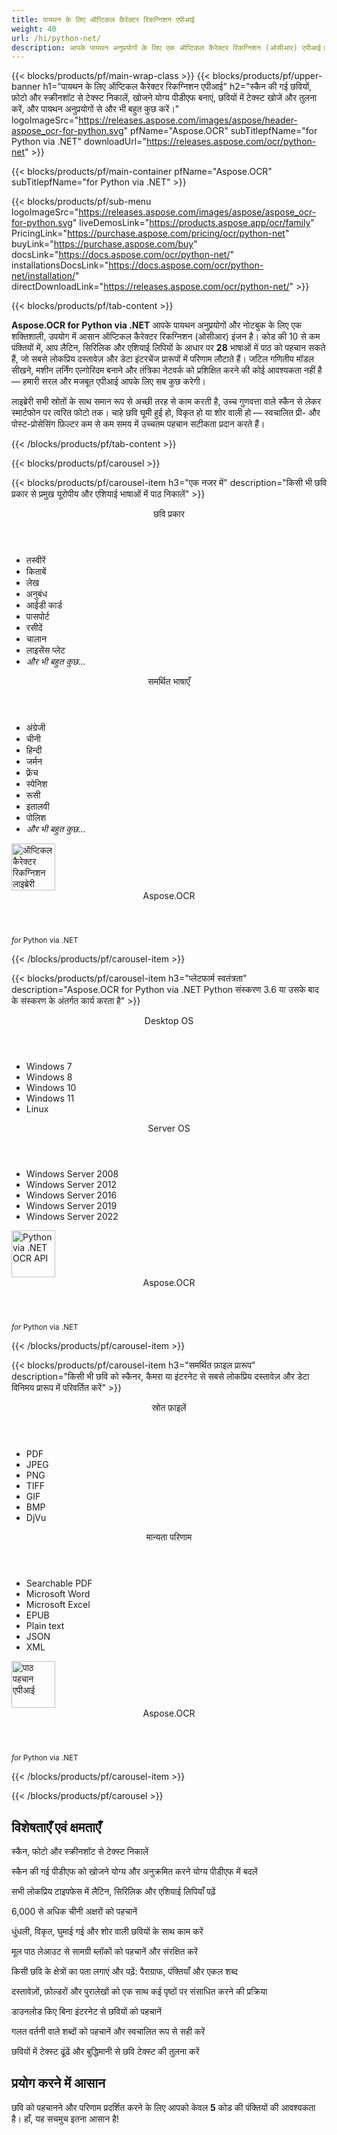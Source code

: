 ```yaml
---
title: पायथन के लिए ऑप्टिकल कैरेक्टर रिकग्निशन एपीआई
weight: 40
url: /hi/python-net/ 
description: आपके पायथन अनुप्रयोगों के लिए एक ऑप्टिकल कैरेक्टर रिकग्निशन (ओसीआर) एपीआई। स्कैन और फोटो से टेक्स्ट निकालें, खोजने योग्य पीडीएफ बनाएं, बड़े पैमाने पर प्रक्रिया फ़ोल्डर और संग्रह बनाएं, और कोड की 10 से कम पंक्तियों में और भी बहुत कुछ करें।
---
```


{{< blocks/products/pf/main-wrap-class >}}
{{< blocks/products/pf/upper-banner h1="पायथन के लिए ऑप्टिकल कैरेक्टर रिकग्निशन एपीआई" h2="स्कैन की गई छवियों, फ़ोटो और स्क्रीनशॉट से टेक्स्ट निकालें, खोजने योग्य पीडीएफ बनाएं, छवियों में टेक्स्ट खोजें और तुलना करें, और पायथन अनुप्रयोगों से और भी बहुत कुछ करें।" logoImageSrc="https://releases.aspose.com/images/aspose/header-aspose_ocr-for-python.svg" pfName="Aspose.OCR" subTitlepfName="for Python via .NET" downloadUrl="https://releases.aspose.com/ocr/python-net" >}}

{{< blocks/products/pf/main-container pfName="Aspose.OCR" subTitlepfName="for Python via .NET" >}}

{{< blocks/products/pf/sub-menu logoImageSrc="https://releases.aspose.com/images/aspose/aspose_ocr-for-python.svg" liveDemosLink="https://products.aspose.app/ocr/family" PricingLink="https://purchase.aspose.com/pricing/ocr/python-net" buyLink="https://purchase.aspose.com/buy" docsLink="https://docs.aspose.com/ocr/python-net/" installationsDocsLink="https://docs.aspose.com/ocr/python-net/installation/"  directDownloadLink="https://releases.aspose.com/ocr/python-net/" >}}

{{< blocks/products/pf/tab-content >}}
<p><b>Aspose.OCR for Python via .NET</b> आपके पायथन अनुप्रयोगों और नोटबुक के लिए एक शक्तिशाली, उपयोग में आसान ऑप्टिकल कैरेक्टर रिकग्निशन (ओसीआर) इंजन है। कोड की 10 से कम पंक्तियों में, आप लैटिन, सिरिलिक और एशियाई लिपियों के आधार पर <b>28</b> भाषाओं में पाठ को पहचान सकते हैं, जो सबसे लोकप्रिय दस्तावेज़ और डेटा इंटरचेंज प्रारूपों में परिणाम लौटाते हैं। जटिल गणितीय मॉडल सीखने, मशीन लर्निंग एल्गोरिदम बनाने और तंत्रिका नेटवर्क को प्रशिक्षित करने की कोई आवश्यकता नहीं है &mdash; हमारी सरल और मजबूत एपीआई आपके लिए सब कुछ करेगी।</p>
<p>लाइब्रेरी सभी स्रोतों के साथ समान रूप से अच्छी तरह से काम करती है, उच्च गुणवत्ता वाले स्कैन से लेकर स्मार्टफोन पर त्वरित फोटो तक। चाहे छवि घूमी हुई हो, विकृत हो या शोर वाली हो &mdash; स्वचालित प्री- और पोस्ट-प्रोसेसिंग फ़िल्टर कम से कम समय में उच्चतम पहचान सटीकता प्रदान करते हैं।</p>
{{< /blocks/products/pf/tab-content >}}

<!--Diagrams Start-->
{{< blocks/products/pf/carousel >}}

{{< blocks/products/pf/carousel-item h3="एक नजर में" description="किसी भी छवि प्रकार से प्रमुख यूरोपीय और एशियाई भाषाओं में पाठ निकालें" >}}
<div class="diagram1 d1-python">
 <div class="d1-row">
  <div class="d1-col d1-left">
   <header>
    <i class="fa fa-image">
    </i>    
	छवि प्रकार
   </header>
   <ul>
  
<li>तस्वीरें</li>
    <li>किताबें</li>
    <li>लेख</li>
    <li>अनुबंध</li>
    <li>आईडी कार्ड</li>
    <li>पासपोर्ट</li>
    <li>रसीदें</li>
    <li>चालान</li>
    <li>लाइसेंस प्लेट</li>
    <li><i>और भी बहुत कुछ...</i></li>
   </ul>
  </div>
  <!--/left-->
  <div class="d1-col d1-right">
   <header>
    <i class="fa fa-language">
    </i>    
समर्थित भाषाएँ
   </header>
   <ul>  
<li>अंग्रेजी</li>
    <li>चीनी</li>
    <li>हिन्दी</li>
    <li>जर्मन</li>
    <li>फ़्रेंच</li>
    <li>स्पेनिश</li>
    <li>रूसी</li>
    <li>इतालवी</li>
    <li>पोलिश</li>
    <li><i>और भी बहुत कुछ...</i></li>
   </ul>
  </div>
  <!--/right-->
 </div>
 <!--/row-->
 <div class="d1-logo">
  <img width="70" height="75" alt="ऑप्टिकल कैरेक्टर रिकग्निशन लाइब्रेरी" src="https://releases.aspose.com/images/aspose/aspose_ocr-for-python.svg"/>
  <header>
   Aspose.OCR
  </header>
  <footer>
   <small>
    <em>
     for
    </em>
    Python via .NET
   </small>
  </footer>
 </div>
 <!--/logo-->
</div>

{{< /blocks/products/pf/carousel-item >}}

{{< blocks/products/pf/carousel-item h3="प्लेटफार्म स्वतंत्रता" description="Aspose.OCR for Python via .NET Python संस्करण 3.6 या उसके बाद के संस्करण के अंतर्गत कार्य करता है" >}}
<div class="diagram1 d1-python">
 <div class="d1-row">
  <div class="d1-col d1-left">
   <header>
    <i class="fa fa-laptop">
    </i>
    Desktop OS
   </header>
   <ul>
    <li>Windows 7</li>
    <li>Windows 8</li>
    <li>Windows 10</li>
    <li>Windows 11</li>
	<li>Linux</li>
   </ul>  
  </div>
  <!--/left-->
  <div class="d1-col d1-right">
   <header>
    <i class="fa fa-server">
    </i>
    Server OS
   </header>
   <ul>
    <li>Windows Server 2008</li>
    <li>Windows Server 2012</li>
    <li>Windows Server 2016</li>
    <li>Windows Server 2019</li>
    <li>Windows Server 2022</li>
   </ul>
  </div>
  <!--/right-->
 </div>
 <!--/row-->
 <div class="d1-logo">
  <img width="70" height="75" alt="Python via .NET OCR API" src="https://releases.aspose.com/images/aspose/aspose_ocr-for-python.svg"/>
  <header>
   Aspose.OCR
  </header>
  <footer>
   <small>
    <em>
     for
    </em>
    Python via .NET
   </small>
  </footer>
 </div>
 <!--/logo-->
</div>

{{< /blocks/products/pf/carousel-item >}}

{{< blocks/products/pf/carousel-item h3="समर्थित फ़ाइल प्रारूप" description="किसी भी छवि को स्कैनर, कैमरा या इंटरनेट से सबसे लोकप्रिय दस्तावेज़ और डेटा विनिमय प्रारूप में परिवर्तित करें" >}}
<div class="diagram1 d2 d1-python">
 <div class="d1-row">
  <div class="d1-col d1-left">
   <header>
    <i class="fa fa-long-arrow-down">
    </i>   
स्रोत फ़ाइलें
   </header>
   <ul>
    <li>PDF</li>
    <li>JPEG</li>
    <li>PNG</li>
    <li>TIFF</li>
    <li>GIF</li>
    <li>BMP</li>
    <li>DjVu</li>
   </ul>
  </div>
  <!--/left-->
<div class="d1-col d1-right">
   <header>
    <i class="fa fa-mail-forward">
    </i>   
मान्यता परिणाम
   </header>
   <ul>
    <li>Searchable PDF</li>
    <li>Microsoft Word</li>
    <li>Microsoft Excel</li>
    <li>EPUB</li>
    <li>Plain text</li>
    <li>JSON</li>
    <li>XML</li>
   </ul>
  </div>
  <!--/right-->
 </div>
 <!--/row-->
 <div class="d1-logo">
  <img width="70" height="75" alt="पाठ पहचान एपीआई" src="https://releases.aspose.com/images/aspose/aspose_ocr-for-python.svg"/>
  <header>
   Aspose.OCR
  </header>
  <footer>
   <small>
    <em>
     for
    </em>
    Python via .NET
   </small>
  </footer>
 </div>
 <!--/logo-->
</div>

{{< /blocks/products/pf/carousel-item >}}

{{< /blocks/products/pf/carousel >}}
<!--Diagrams End-->

<!--Feature-section Start-->
<div class="container-fluid features-section bg-gray">
 <a class="anchor" id="features" name="features">
 </a>
 <div class="row">
  <div class="container">
   <h2 class="pr-ft">विशेषताएँ एवं क्षमताएँ</h2>
   <p>
   </p>
   <div class="col-lg-4">
    <em class="fa fa-image ico-blue fa-2x col-lg-2">
    </em>
    <p class="col-lg-10">स्कैन, फोटो और स्क्रीनशॉट से टेक्स्ट निकालें</p>
   </div>
   <div class="col-lg-4">
    <em class="fa fa-file-text-o ico-blue fa-2x col-lg-2">
    </em>
    <p class="col-lg-10">स्कैन की गई पीडीएफ को खोजने योग्य और अनुक्रमित करने योग्य पीडीएफ में बदलें</p>
   </div>
   <div class="col-lg-4">
    <em class="fa fa-globe ico-blue fa-2x col-lg-2">
    </em>
    <p class="col-lg-10">सभी लोकप्रिय टाइपफेस में लैटिन, सिरिलिक और एशियाई लिपियाँ पढ़ें</p>
   </div>
   <div class="col-lg-4">
    <em class="fa fa-language ico-blue fa-2x col-lg-2">
    </em>
    <p class="col-lg-10">6,000 से अधिक चीनी अक्षरों को पहचानें</p>
   </div>  
   <div class="col-lg-4">
    <em class="fa fa-eye ico-blue fa-2x col-lg-2">
    </em>
    <p class="col-lg-10">धुंधली, विकृत, घुमाई गई और शोर वाली छवियों के साथ काम करें</p>
   </div>
   <div class="col-lg-4">
    <em class="fa fa-indent ico-blue fa-2x col-lg-2">
    </em>
    <p class="col-lg-10">मूल पाठ लेआउट से सामग्री ब्लॉकों को पहचानें और संरक्षित करें</p>
   </div>
   <div class="col-lg-4">
    <em class="fa fa-object-group ico-blue fa-2x col-lg-2">
    </em>
    <p class="col-lg-10">किसी छवि के क्षेत्रों का पता लगाएं और पढ़ें: पैराग्राफ, पंक्तियाँ और एकल शब्द</p>
   </div>
   <div class="col-lg-4">
    <em class="fa fa-folder-open ico-blue fa-2x col-lg-2">
    </em>
    <p class="col-lg-10">दस्तावेज़ों, फ़ोल्डरों और पुरालेखों को एक साथ कई पृष्ठों पर संसाधित करने की प्रक्रिया</p>
   </div>
   <div class="col-lg-4">
    <em class="fa fa-link ico-blue fa-2x col-lg-2">
    </em>
    <p class="col-lg-10">डाउनलोड किए बिना इंटरनेट से छवियों को पहचानें</p>
   </div>
   <div class="col-lg-4">
    <em class="fa fa-check ico-blue fa-2x col-lg-2">
    </em>
    <p class="col-lg-10">गलत वर्तनी वाले शब्दों को पहचानें और स्वचालित रूप से सही करें</p>
   </div>
   <div class="col-lg-4">
    <em class="fa fa-search ico-blue fa-2x col-lg-2">
    </em>
    <p class="col-lg-10">छवियों में टेक्स्ट ढूंढें और बुद्धिमानी से छवि टेक्स्ट की तुलना करें</p>
   </div>  

<div class="col-lg-12">

<h2 class="h2title">प्रयोग करने में आसान</h2>

<p>छवि को पहचानने और परिणाम प्रदर्शित करने के लिए आपको केवल <b>5</b> कोड की पंक्तियों की आवश्यकता है। हाँ, यह सचमुच इतना आसान है!</p>

<!-- BEGIN LCS -->
<div class="ocr-lcs">
	<style>
		.ocr-lcs-controls {
			display: flex;
			flex-wrap: wrap;
		}

		.ocr-lcs-drop {
			cursor: pointer;
			display: flex;
			flex-direction: column;
			align-items: center;
			min-width: 350px;
			box-sizing: border-box;
			margin: 0 15px 15px 0;
			padding: 15px 15px 10px 15px;
			border: dashed 3px #73b5fb;
			border-radius: 10px;
			background-color: #ffffff;
		}

		.ocr-lcs-drop input {
			display: none;
		}

		.ocr-lcs-drop-preload {
			display: none;
		}

		.ocr-lcs-drop svg {
			width: 48px;
			margin-bottom: 5px;
			filter: invert(70%) sepia(12%) saturate(3506%) hue-rotate(183deg) brightness(101%) contrast(97%);
		}

		.ocr-lcs-drop span {
			font-size: 18px;
			text-align: center;
		}

		.ocr-lcs-filename {
			display: none;
		}

		.ocr-lcs-filename span {
			font-style: italic;
		}

		.ocr-lcs-recognizing {
			display: none;
		}

		.ocr-lcs-recognizing span {
			font-style: italic;
		}

		.ocr-lcs-mods {
			display: flex;
			flex-direction: column;
		}

		.ocr-lcs-mods > * {
			width: 150px;
			box-sizing: border-box;
		}

		.ocr-lcs-mods select {
			margin-bottom: 7px;
			padding: .6em 1.4em .5em .8em;
			border:  solid 2px #73b5fb;
			border-radius: .5em;
			line-height: 1.3;
			font-family: arial,sans-serif,-apple-system,BlinkMacSystemFont,segoe ui,Roboto,helvetica neue,apple color emoji,segoe ui emoji,segoe ui symbol;
			font-size: 16px;
			font-weight: 700;
			color: #73b5fb;
			-moz-appearance: none;
			-webkit-appearance: none;
			appearance: none;
			background-color: #ffffff;
			background-image: url('data:image/svg+xml;charset=US-ASCII,%3Csvg%20xmlns%3D%22http%3A%2F%2Fwww.w3.org%2F2000%2Fsvg%22%20width%3D%22292.4%22%20height%3D%22292.4%22%3E%3Cpath%20fill%3D%22%2373b5fb%22%20d%3D%22M287%2069.4a17.6%2017.6%200%200%200-13-5.4H18.4c-5%200-9.3%201.8-12.9%205.4A17.6%2017.6%200%200%200%200%2082.2c0%205%201.8%209.3%205.4%2012.9l128%20127.9c3.6%203.6%207.8%205.4%2012.8%205.4s9.2-1.8%2012.8-5.4L287%2095c3.5-3.5%205.4-7.8%205.4-12.8%200-5-1.9-9.2-5.5-12.8z%22%2F%3E%3C%2Fsvg%3E');
			background-repeat: no-repeat, repeat;
			background-position: right .7em top 50%, 0 0;
			background-size: .65em auto, 100%;
		}

		.ocr-lcs-mods select::-ms-expand {
			display: none;
		}

		.ocr-lcs-mods select:hover, .ocr-lcs-mods select:focus {
			border-color: #1a89d0;
			color: #1a89d0;
			background-image: url('data:image/svg+xml;charset=US-ASCII,%3Csvg%20xmlns%3D%22http%3A%2F%2Fwww.w3.org%2F2000%2Fsvg%22%20width%3D%22292.4%22%20height%3D%22292.4%22%3E%3Cpath%20fill%3D%22%231a89d0%22%20d%3D%22M287%2069.4a17.6%2017.6%200%200%200-13-5.4H18.4c-5%200-9.3%201.8-12.9%205.4A17.6%2017.6%200%200%200%200%2082.2c0%205%201.8%209.3%205.4%2012.9l128%20127.9c3.6%203.6%207.8%205.4%2012.8%205.4s9.2-1.8%2012.8-5.4L287%2095c3.5-3.5%205.4-7.8%205.4-12.8%200-5-1.9-9.2-5.5-12.8z%22%2F%3E%3C%2Fsvg%3E');
		}

		.ocr-lcs-mods select:focus {
			outline: none;
		}

		*[dir="rtl"] .ocr-lcs-mods select, :root:lang(ar) .ocr-lcs-mods select, :root:lang(iw) .ocr-lcs-mods select {
			background-position: left .7em top 50%, 0 0;
			padding: .6em .8em .5em 1.4em;
		}

		.ocr-lcs-mods select option {
			font-weight: normal;
			color: #4c4c4c;
		}

		.ocr-lcs-mods input {
			padding: 0.6em .6em;
			border: none;
			border-radius: .5em;
			box-shadow: inset 0 1px rgb(255 255 255 / 15%), 0 1px 1px rgb(0 0 0 / 8%);
			font-family: arial,sans-serif,-apple-system,BlinkMacSystemFont,segoe ui,Roboto,helvetica neue,apple color emoji,segoe ui emoji,segoe ui symbol;
			font-size: 16px;
			font-weight: 700;
			color: #ffffff;
			background-color: #1a89d0;
		}

		.ocr-lcs-mods input:hover {
			background-color: #3071a9;
			transition: all .3s ease;
			transition-property: all;
			transition-duration: 0.3s;
			transition-timing-function: ease;
			transition-delay: 0s;
		}

		.ocr-lcs-disabled {
			background-color: silver !important;
		}

		.ocr-lcs-disclaimer {
			font-size: 12px !important;
		}

		.ocr-lcs-result {
			position: fixed;
			top: 0px;
			right: 0px;
			bottom: 0px;
			left: 0px;
			background: rgba(0,0,0,0.8);
			z-index: 9998;
			-webkit-transition: opacity 400ms ease-in;
			-moz-transition: opacity 400ms ease-in;
			transition: opacity 400ms ease-in;
			display: none;
		}

		.ocr-lcs-result > div {
			width: 90vw;
			position: relative;
			margin: 10% auto;
			padding: 5px 20px 13px 20px;
			border-radius: 10px;
			background: #ffffff;
			pointer-events: auto;
		}

		.ocr-lcs-result header {
			position: relative;
			display: flex;
			justify-content: space-between;
			align-items: center;
			padding:  5px 0 10px 0;
			border-bottom: dotted 1px #1a89d0;
		}

		.ocr-lcs-result header span {
			font-size: 18px;
			font-weight: 700;
		}

		.ocr-lcs-result header i {
			cursor: pointer;
			color: #1a89d0;
			font-size: 24px !important;
		}

		.ocr-lcs-result header i:hover {
			color: #3071a9;
		}

		.ocr-lcs-result article {
			max-height: 500px;
			overflow: auto;
			margin: 25px 0 15px 0;
		}
	</style>
	<div class="ocr-lcs-controls">
		<div class="ocr-lcs-drop" onclick="OcrLcsUpload(this);" ondragover="event.preventDefault();" ondrop="OcrLcsDropped(event,this);">
			<input type="file" accept=".jpg,.jpeg,.png,.bmp,.tif,.tiff,.gif" onchange="OcrLcsFileSelected(this);" />
			<svg class="ocr-lcs-drop-preload" xmlns="http://www.w3.org/2000/svg" xmlns:xlink="http://www.w3.org/1999/xlink" viewBox="0 0 100 100"><g transform="translate(89,50)"><g transform="rotate(0)"><circle cx="0" cy="0" r="5" fill="#29c26a" fill-opacity="1"><animateTransform attributeName="transform" type="scale" begin="-0.8888888888888888s" values="2 2;1 1" keyTimes="0;1" dur="1s" repeatCount="indefinite"></animateTransform><animate attributeName="fill-opacity" keyTimes="0;1" dur="1s" repeatCount="indefinite" values="1;0" begin="-0.8888888888888888s"></animate></circle></g></g><g transform="translate(79.87573328164014,75.06871677777502)"><g transform="rotate(40)"><circle cx="0" cy="0" r="5" fill="#29c26a" fill-opacity="0.8888888888888888"><animateTransform attributeName="transform" type="scale" begin="-0.7777777777777778s" values="2 2;1 1" keyTimes="0;1" dur="1s" repeatCount="indefinite"></animateTransform><animate attributeName="fill-opacity" keyTimes="0;1" dur="1s" repeatCount="indefinite" values="1;0" begin="-0.7777777777777778s"></animate></circle></g></g><g transform="translate(56.772278929010284,88.40750236747611)"><g transform="rotate(80)"><circle cx="0" cy="0" r="5" fill="#29c26a" fill-opacity="0.7777777777777778"><animateTransform attributeName="transform" type="scale" begin="-0.6666666666666666s" values="2 2;1 1" keyTimes="0;1" dur="1s" repeatCount="indefinite"></animateTransform><animate attributeName="fill-opacity" keyTimes="0;1" dur="1s" repeatCount="indefinite" values="1;0" begin="-0.6666666666666666s"></animate></circle></g></g><g transform="translate(30.500000000000007,83.77499074759311)"><g transform="rotate(119.99999999999999)"><circle cx="0" cy="0" r="5" fill="#29c26a" fill-opacity="0.6666666666666666"><animateTransform attributeName="transform" type="scale" begin="-0.5555555555555556s" values="2 2;1 1" keyTimes="0;1" dur="1s" repeatCount="indefinite"></animateTransform><animate attributeName="fill-opacity" keyTimes="0;1" dur="1s" repeatCount="indefinite" values="1;0" begin="-0.5555555555555556s"></animate></circle></g></g><g transform="translate(13.351987789349579,63.33878558970109)"><g transform="rotate(160)"><circle cx="0" cy="0" r="5" fill="#29c26a" fill-opacity="0.5555555555555556"><animateTransform attributeName="transform" type="scale" begin="-0.4444444444444444s" values="2 2;1 1" keyTimes="0;1" dur="1s" repeatCount="indefinite"></animateTransform><animate attributeName="fill-opacity" keyTimes="0;1" dur="1s" repeatCount="indefinite" values="1;0" begin="-0.4444444444444444s"></animate></circle></g></g><g transform="translate(13.351987789349572,36.661214410298925)"><g transform="rotate(200)"><circle cx="0" cy="0" r="5" fill="#29c26a" fill-opacity="0.4444444444444444"><animateTransform attributeName="transform" type="scale" begin="-0.3333333333333333s" values="2 2;1 1" keyTimes="0;1" dur="1s" repeatCount="indefinite"></animateTransform><animate attributeName="fill-opacity" keyTimes="0;1" dur="1s" repeatCount="indefinite" values="1;0" begin="-0.3333333333333333s"></animate></circle></g></g><g transform="translate(30.499999999999982,16.2250092524069)"><g transform="rotate(239.99999999999997)"><circle cx="0" cy="0" r="5" fill="#29c26a" fill-opacity="0.3333333333333333"><animateTransform attributeName="transform" type="scale" begin="-0.2222222222222222s" values="2 2;1 1" keyTimes="0;1" dur="1s" repeatCount="indefinite"></animateTransform><animate attributeName="fill-opacity" keyTimes="0;1" dur="1s" repeatCount="indefinite" values="1;0" begin="-0.2222222222222222s"></animate></circle></g></g><g transform="translate(56.77227892901027,11.59249763252388)"><g transform="rotate(280)"><circle cx="0" cy="0" r="5" fill="#29c26a" fill-opacity="0.2222222222222222"><animateTransform attributeName="transform" type="scale" begin="-0.1111111111111111s" values="2 2;1 1" keyTimes="0;1" dur="1s" repeatCount="indefinite"></animateTransform><animate attributeName="fill-opacity" keyTimes="0;1" dur="1s" repeatCount="indefinite" values="1;0" begin="-0.1111111111111111s"></animate></circle></g></g><g transform="translate(79.87573328164014,24.931283222224955)"><g transform="rotate(320)"><circle cx="0" cy="0" r="5" fill="#29c26a" fill-opacity="0.1111111111111111"><animateTransform attributeName="transform" type="scale" begin="0s" values="2 2;1 1" keyTimes="0;1" dur="1s" repeatCount="indefinite"></animateTransform><animate attributeName="fill-opacity" keyTimes="0;1" dur="1s" repeatCount="indefinite" values="1;0" begin="0s"></animate></circle></g></g><!-- [ldio] generated by https://loading.io/ --></svg>
			<svg class="ocr-lcs-drop-icon" xmlns="http://www.w3.org/2000/svg" xmlns:xlink="http://www.w3.org/1999/xlink" viewBox="0 0 128 128"><path d="M80,0v32h32L80,0z M72,32V0H28c-6.63,0-12,5.37-12,12v104c0,6.62,5.37,12,12,12h72c6.63,0,12-5.37,12-12V40H80.22	C75.57,40,72,36.42,72,32z M88.03,86.03C87.07,87.43,85.55,88,84,88s-3.07-0.59-4.24-1.76L70,76.47V102c0,3.31-2.69,6-6,6	s-6-2.69-6-6V76.47l-9.76,9.76c-2.34,2.34-6.14,2.34-8.49,0s-2.34-6.14,0-8.49l20-20c2.34-2.34,6.14-2.34,8.49,0l20,20	C90.57,80.1,90.57,83.9,88.03,86.03z"/></svg>
			<span class="ocr-lcs-filename">पहचानने को तैयार <span></span></span>
			<span class="ocr-lcs-recognizing">मान्यता देना <span></span></span>
			<span class="ocr-lcs-hint">यहां एक फ़ाइल छोड़ें या ब्राउज़ करने के लिए क्लिक करें *</span>
		</div>
		<div class="ocr-lcs-mods">
			<select name="language">
				<!--<option value="39">Albanian</option>-->
				<!--<option value="24">Arabic</option>-->
				<!--<option value="45">Azerbaijani </option>-->
				<!--<option value="27">Bengali</option>-->
				<option value="44">Bulgarian</option>
				<option value="22">Chinese</option>
				<option value="17">Croatian</option>
				<option value="18">Czech</option>
				<option value="13">Danish</option>
				<option value="10">Dutch</option>
				<option value="1" selected="selected">English</option>
				<option value="20">Estonian</option>
				<option value="15">Finnish</option>
				<option value="3">French</option>
				<!--<option value="43">Georgian</option>-->
				<option value="2">German</option>
				<!--<option value="36">Greek</option>-->
				<!--<option value="34">Hebrew</option>-->
				<option value="25">Hindi</option>
				<!--<option value="33">Indonesian</option>-->
				<option value="4">Italian</option>
				<!--<option value="37">Japanese</option>-->
				<!--<option value="40">Latin</option>-->
				<!--<option value="35">Javanese</option>-->
				<!--<option value="32">Korean</option>-->
				<option value="12">Latvian</option>
				<option value="11">Lithuanian</option>
				<option value="14">Norwegian</option>
				<!--<option value="38">Persian</option>-->
				<option value="7">Polish</option>
				<option value="6">Portuguese</option>
				<option value="21">Romanian</option>
				<option value="23">Russian</option>
				<option value="16">Serbian</option>
				<option value="9">Slovak</option>
				<option value="8">Slovenian</option>
				<option value="5">Spanish</option>
				<option value="19">Swedish</option>
				<!--<option value="28">Tibetan</option>-->
				<!--<option value="29">Thai</option>-->
				<!--<option value="31">Turkish</option>-->
				<option value="26">Ukrainian</option>
				<!--<option value="30">Urdu</option>-->
				<!--<option value="42">Uzbek</option>-->
				<!--<option value="41">Vietnamese</option>-->
			</select>
			<input type="button" value="कोड चलाएँ" class="ocr-lcs-recognize ocr-lcs-disabled" onclick="OcrLcsRecognize(this)" />
		</div>
	</div>


	<p class="ocr-lcs-disclaimer">* अपनी फ़ाइलें अपलोड करके या सेवा का उपयोग करके आप हमारी बात से सहमत हैं <a href="https://about.aspose.com/legal/terms-of-use" rel="nofollow noreferrer" target="_blank">उपयोग की शर्तें</a>और <a href="https://about.aspose.com/legal/privacy-policy" rel="nofollow noreferrer" target="_blank">गोपनीयता नीति</a>.</p>
<div id="code" class="codeblock"><h3>लाइव कोड नमूना - Python 3</h3><pre><code class="cs hljs csharp"><span class="hljs-comment"># ओसीआर इंजन आरंभ करें</span>
recognitionEngine = AsposeOcr()
<span class="hljs-comment"># बैच में छवि जोड़ें</span>
input = OcrInput(InputType.SINGLE_IMAGE)
input.add("<span class="ocr-lcs-code-filename-placeholder">sample.png</span><span class="ocr-lcs-code-filename-actual"></span>")
<span class="hljs-comment"># छवि से पाठ निकालें</span>
result = recognitionEngine.recognize(input)
<span class="hljs-comment"># पहचान परिणाम प्रदर्शित करें</span>
print(result[0].recognition_text)</code></pre></div>
	<div class="ocr-lcs-result" onclick="OcrLcsCurtainClick(this)">
		<div>
			<header>
				<span>मान्यता परिणाम</span>
				<i class="fa fa-times" onclick="OcrLcsCloseResult(this);"></i>
			</header>
			<article>&nbsp;</article>
		</div>
	</div>
	<script>
		function OcrLcsUpload(obj)
		{
			let fileInput = $(obj).children("input[type='file']")[0];
			fileInput.click();
		}

		function OcrLcsDropped(event, obj)
		{
			let fileInput = $(obj).children("input[type='file']")[0];
			fileInput.files = event.dataTransfer.files;
			OcrLcsFileSelected(fileInput);
			event.preventDefault();
			return false;
		}

		function OcrLcsFileSelected(obj)
		{
			if(obj.files.length > 0)
			{
				let fileName = obj.value.replace(/.*[\/\\]/, "");
				$(obj).closest(".ocr-lcs-controls").find(".ocr-lcs-recognize").removeClass("ocr-lcs-disabled");
				$(obj).siblings(".ocr-lcs-filename").show().children("span").text(fileName);
				$(obj).siblings(".ocr-lcs-recognizing").children("span").text(fileName);
				$(obj).closest(".ocr-lcs").find(".ocr-lcs-code-filename-placeholder").hide();
				$(obj).closest(".ocr-lcs").find(".ocr-lcs-code-filename-actual").text(fileName).show();
			}
		}

		function OcrLcsRecognize(obj)
		{
			let button = $(obj);
			if(button.hasClass("ocr-lcs-disabled")) return false;
			let icon = button.closest(".ocr-lcs-controls").find(".ocr-lcs-drop-icon");
			let preloader = button.closest(".ocr-lcs-controls").find(".ocr-lcs-drop-preload");
			let recognizingField = button.closest(".ocr-lcs-controls").find(".ocr-lcs-recognizing");
			let filenameField = button.closest(".ocr-lcs-controls").find(".ocr-lcs-filename");
			let hint = button.closest(".ocr-lcs-controls").find(".ocr-lcs-hint");
			preloader.show();
			recognizingField.show();
			icon.hide();
			filenameField.hide();
			hint.hide();
			button.addClass("ocr-lcs-disabled");
			let lang = button.siblings("select").val();
			let file = button.closest(".ocr-lcs-controls").find("input[type='file']")[0].files[0];
			let payload = new FormData();
			payload.append("language", lang);
			payload.append("attachfile", file);
			$.ajax({
				url: "https://api.products.aspose.app/ocr/conversion/RecognizeImageFromVidget",
				type: "POST",
				data: payload,
				processData: false,
				contentType: false
			}).done(function(data){
				let resultDialog = button.closest(".ocr-lcs").find(".ocr-lcs-result");
				let output = data.replace(/(?:\r\n|\r|\n)/g, "<br />");
				resultDialog.find("article").html(output);
				resultDialog.slideDown(200);
			}).fail(function(jqxhr,textStatus,error){
				console.log(`[${textStatus}] ${error}`);
			}).always(function(){
				preloader.hide();
				recognizingField.hide();
				icon.show();
				hint.show();
				button.closest(".ocr-lcs-controls").find("input[type='file']")[0].value = null;
				$(obj).closest(".ocr-lcs").find(".ocr-lcs-code-filename-placeholder").show();
				$(obj).closest(".ocr-lcs").find(".ocr-lcs-code-filename-actual").hide();
			});
		}

		function OcrLcsCurtainClick(obj)
		{
			if($(event.target).is(".ocr-lcs-result")) $(obj).hide();
		}

		function OcrLcsCloseResult(obj)
		{
			$(obj).closest(".ocr-lcs-result").slideUp(200);
		}
	</script>
</div>
<!-- END LCS -->

</div>

<div class="col-lg-12">
<h2 class="h2title">28 मान्यता भाषाएँ</h2>
<p><b>Aspose.OCR for Python via .NET</b> बड़ी संख्या में भाषाओं और सभी लोकप्रिय लेखन स्क्रिप्ट को पहचान सकता है, जिसमें मिश्रित भाषाओं वाले पाठ भी शामिल हैं:</p>
<ul>
<li><b>विस्तारित लैटिन वर्णमाला</b>: क्रोएशियाई, चेक, डेनिश, डच, अंग्रेजी (हस्तलिखित लिपि सहित), एस्टोनियाई, फिनिश, फ्रेंच, जर्मन, इतालवी, लातवियाई, लिथुआनियाई, नॉर्वेजियन, पोलिश, पुर्तगाली, रोमानियाई , स्लोवाक, स्लोवेनिया, स्पेनिश, स्वीडिश।</li>
<li><b>सिरिलिक वर्णमाला</b>: बेलोरूसियन, बल्गेरियाई, कज़ाख, रूसी, सर्बियाई, यूक्रेनी।</li>
<li><b>चीनी</b>: 6,000 से अधिक अक्षर।</li>
<li><b>हिन्दी</b></li>
</ul>
<p>आप विस्तारित लैटिन और सिरिलिक पर आधारित अन्य भाषाओं में भी पाठ पढ़ सकते हैं, भले ही वे सीधे ओसीआर इंजन द्वारा समर्थित न हों। उदाहरण के लिए, लैटिन, वियतनामी, गेलिक इत्यादि।</p>
</div>

<div class="col-lg-12">
<h2 class="h2title">शक्तिशाली प्रोसेसिंग फिल्टर</h2>
<p>ऑप्टिकल कैरेक्टर पहचान की सटीकता और विश्वसनीयता मूल छवि की गुणवत्ता पर अत्यधिक निर्भर है। <b>Aspose.OCR for Python via .NET</b> बड़ी संख्या में पूरी तरह से स्वचालित और मैन्युअल इमेज प्रोसेसिंग फ़िल्टर प्रदान करता है जो OCR इंजन में भेजे जाने से पहले एक छवि को बेहतर बनाता है:</p>
<ul>
<li>क्षैतिज से एक मामूली कोण पर संरेखित छवियों को स्वचालित रूप से सीधा करें।</li>
<li>गंभीर रूप से तिरछी छवियों को मैन्युअल रूप से घुमाएं।</li>
<li>गंदगी, धब्बे, खरोंच, चमक, अवांछित ग्रेडियेंट और अन्य शोर को स्वचालित रूप से हटा दें।</li>
<li>छवि कंट्रास्ट को स्वचालित रूप से समायोजित करें।</li>
<li>स्वचालित रूप से अपस्केल करें, या मैन्युअल रूप से छवि का आकार बदलें।</li>
<li>छवियों को काले और सफेद या ग्रेस्केल में बदलें।</li>
<li>छवि के रंगों को उल्टा करें ताकि प्रकाश वाले क्षेत्र गहरे और अंधेरे वाले क्षेत्र हल्के दिखाई दें।</li>
<li>किसी छवि में वर्णों की मोटाई बढ़ाएँ।</li>
<li>अक्षरों के किनारों को संरक्षित करते हुए शोर वाली छवियों को धुंधला करें।</li>
<li>पृष्ठ की वक्रता को सीधा करें और पृष्ठ फ़ोटो के लिए कैमरा लेंस विरूपण को ठीक करें।</li>
</ul>
<p>इन फ़िल्टर को संपूर्ण छवि पर या छवि के केवल चयनित क्षेत्रों के साथ-साथ बैच प्रोसेसिंग में भी संयोजित और लागू किया जा सकता है। आप न केवल पहचान पाइपलाइन में प्रीप्रोसेसिंग को ठीक कर सकते हैं, बल्कि आप डिस्प्ले, कैशिंग और डिबगिंग के लिए संसाधित छवियों को भी संग्रहीत कर सकते हैं।</p>
</div>

<div class="col-lg-12">
<h2 class="h2title">विशिष्ट दस्तावेज़ प्रकारों के लिए अनुकूलित</h2>
<p><b>Aspose.OCR for Python via .NET</b> अधिकतम सटीकता के साथ कुछ प्रकार की छवियों से पाठ निकालने के लिए विशेष रूप से प्रशिक्षित तंत्रिका नेटवर्क प्रदान करता है:</p>
<ul>
<li>स्कैन किए गए या फोटोयुक्त आईडी कार्ड और पासपोर्ट।</li>
<li>वाहन लाइसेंस प्लेट.</li>
<li>चालान.</li>
<li>रसीदें.</li>
</div>

<div class="col-lg-12">
<h2 class="h2title">अंतर्निर्मित वर्तनी परीक्षक</h2>
<p>यद्यपि <b>Aspose.OCR for Python via .NET</b> उच्च पहचान सटीकता प्रदान करता है, मुद्रण दोष, गंदगी, या गैर-मानक फ़ॉन्ट के कारण कुछ वर्णों या शब्दों की गलत पहचान हो सकती है। पहचान परिणामों को और बेहतर बनाने के लिए, आप वर्तनी जांचकर्ता को चालू कर सकते हैं, जो चयनित पहचान भाषा के आधार पर वर्तनी त्रुटियों को ढूंढता है और स्वचालित रूप से ठीक करता है।</p>
<p>यदि मान्यता प्राप्त पाठ में विशेष शब्दावली, संक्षिप्ताक्षर और अन्य शब्द शामिल हैं जो सामान्य वर्तनी शब्दकोशों में मौजूद नहीं हैं, तो आप अपनी स्वयं की शब्द सूची प्रदान कर सकते हैं।</p>
</div>

<div class="col-lg-12">
<h2 class="h2title">खोजने योग्य पीडीएफ़ बनाना</h2>
<p>उच्चतम पहचान सटीकता के साथ भी, मूल छवि में बहुत सारी महत्वपूर्ण गैर-पाठीय जानकारी शामिल हो सकती है या बस महान ऐतिहासिक मूल्य की हो सकती है। <b>Aspose.OCR for Python via .NET</b> दोनों दुनियाओं के सर्वश्रेष्ठ को संयोजित करने के लिए एक सरल और सुरुचिपूर्ण समाधान प्रदान करता है। हम किसी छवि, पीडीएफ दस्तावेज़ या फ़ाइल पैकेज से टेक्स्ट निकालते हैं और इसे मूल छवियों के शीर्ष पर एक अदृश्य टेक्स्ट परत के रूप में रखते हैं। परिणाम पीडीएफ प्रारूप में सहेजा गया है, जो दस्तावेजों को संग्रहीत करने और साझा करने के लिए उद्योग मानक है। परिणामी फ़ाइलों को खोजा और अनुक्रमित किया जा सकता है, और पाठ को उसी तरह चुना और कॉपी किया जा सकता है जैसे कि आपने मूल वर्णों को चुना और कॉपी किया था।</p>
</div>

<div class="col-lg-12">
<h2 class="h2title">थोक मान्यता</h2>
<p><b>Aspose.OCR for Python via .NET</b> आपको एकाधिक फ़ाइलों को पहचानने की अनुमति देता है, उनकी संख्या और प्रकार की परवाह किए बिना, एक छवि को पढ़ने जितना आसान। एक एकल एपीआई कॉल के साथ, आप ऑटो-फीड स्कैनर से कई पृष्ठों को पहचान सकते हैं या स्वचालित ट्रैफ़िक कैमरों से वाहन लाइसेंस प्लेट निकाल सकते हैं।</p>
<p>परिणामों को खोजने योग्य पीडीएफ दस्तावेज़ या स्प्रेडशीट के रूप में सहेजा जा सकता है, या आगे के विश्लेषण के लिए सादे पाठ, JSON या XML के रूप में लौटाया जा सकता है।</p>
</div>

  </div>
 </div>
</div>
<!--Feature-section End-->

{{< /blocks/products/pf/main-container >}}


{{< blocks/products/pf/support-learning-resources >}}
{{< blocks/products/pf/slr-tab tabTitle="सीखने के संसाधन" tabId="resources" >}}
{{< blocks/products/pf/slr-element name="प्रलेखन" href="https://docs.aspose.com/ocr/python-net/" >}}
{{< blocks/products/pf/slr-element name="कोष" href="https://repository.aspose.com/ocr/" >}}
{{< blocks/products/pf/slr-element name="ट्यूटोरियल वीडियो" href="https://www.youtube.com/user/asposevideo" >}}
{{< /blocks/products/pf/slr-tab >}}

{{< blocks/products/pf/slr-tab tabTitle="उत्पाद समर्थन" tabId="support" >}}
{{< blocks/products/pf/slr-element name="मुफ़्त सहायता" href="https://forum.aspose.com/c/ocr" >}}
{{< blocks/products/pf/slr-element name="सशुल्क सहायता" href="https://helpdesk.aspose.com/" >}}
{{< blocks/products/pf/slr-element name="ब्लॉग" href="https://blog.aspose.com/category/ocr/" >}}
{{< blocks/products/pf/slr-element name="रिलीज नोट्स" href="https://docs.aspose.com/ocr/python-net/release-notes/latest/" >}}
{{< /blocks/products/pf/slr-tab >}}

{{< blocks/products/pf/slr-tab tabTitle="क्यों Aspose.OCR for Python via .NET?" tabId="success-stories" >}}
{{< blocks/products/pf/slr-element name="ग्राहकों की सूची" href="https://company.aspose.com/customers" >}}
{{< blocks/products/pf/slr-element name="सफलता की कहानियां" href="https://company.aspose.com/customers/success-stories/" >}}
{{< /blocks/products/pf/slr-tab >}}

{{< /blocks/products/pf/support-learning-resources >}}

{{< blocks/products/pf/download-section downloadFreeTrialLink="https://releases.aspose.com/ocr/python-net" pricingInformationLink="https://purchase.aspose.com/pricing/ocr/python-net" >}}

{{< blocks/products/pf/offers-section pfName="Aspose.OCR" description="Aspose अन्य लोकप्रिय प्रोग्रामिंग भाषाओं के लिए मूल OCR API भी प्रदान करता है:" >}}

    {{< blocks/products/pf/offers-section-item link="/ocr/java/" imgSrc="https://www.aspose.cloud/templates/aspose/img/products/ocr/aspose_ocr-for-java.svg" sdkName="Java" >}}
    {{< blocks/products/pf/offers-section-item link="/ocr/cpp/" imgSrc="https://www.aspose.cloud/templates/aspose/img/products/ocr/aspose_ocr-for-cpp.svg" sdkName="C++" >}}
     {{< blocks/products/pf/offers-section-item link="/ocr/net/" imgSrc="https://www.aspose.cloud/templates/aspose/img/products/ocr/aspose_ocr-for-net.svg" sdkName=".NET" >}}

{{< /blocks/products/pf/offers-section >}}

{{< /blocks/products/pf/main-wrap-class >}}